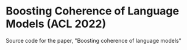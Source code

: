 # Boosting Coherence of Language Models (ACL 2022)

Source code for the paper, "Boosting coherence of language models"


